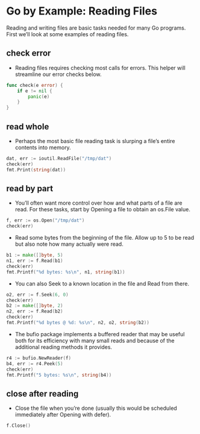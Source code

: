 # Go by Example: Reading Files
Reading and writing files are basic tasks needed for many Go programs. First we’ll look at some examples of reading files.

## check error
* Reading files requires checking most calls for errors. This helper will streamline our error checks below.
```go
func check(e error) {
    if e != nil {
        panic(e)
    }
}
```

## read whole
* Perhaps the most basic file reading task is slurping a file’s entire contents into memory.
```go
dat, err := ioutil.ReadFile("/tmp/dat")
check(err)
fmt.Print(string(dat))
```

## read by part
* You’ll often want more control over how and what parts of a file are read. For these tasks, start by Opening a file to obtain an os.File value.
```go
f, err := os.Open("/tmp/dat")
check(err)
```

* Read some bytes from the beginning of the file. Allow up to 5 to be read but also note how many actually were read.
```go
b1 := make([]byte, 5)
n1, err := f.Read(b1)
check(err)
fmt.Printf("%d bytes: %s\n", n1, string(b1))
```

* You can also Seek to a known location in the file and Read from there.
```go
o2, err := f.Seek(6, 0)
check(err)
b2 := make([]byte, 2)
n2, err := f.Read(b2)
check(err)
fmt.Printf("%d bytes @ %d: %s\n", n2, o2, string(b2))
```

* The bufio package implements a buffered reader that may be useful both for its efficiency with many small reads and because of the additional reading methods it provides.
```go
r4 := bufio.NewReader(f)
b4, err := r4.Peek(5)
check(err)
fmt.Printf("5 bytes: %s\n", string(b4))
```

## close after reading
* Close the file when you’re done (usually this would be scheduled immediately after Opening with defer).
```go
f.Close()
```
